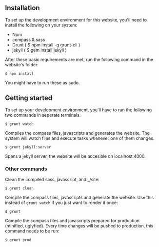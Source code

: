 ## Installation
To set up the development environment for this website, you'll need to install the following on your system:

- Npm
- compass & sass
- Grunt ( $ npm install -g grunt-cli )
- jekyll ( $ gem install jekyll )


After these basic requirements are met, run the following command in the website's folder:
```
$ npm install
```

You might have to run these as sudo.

## Getting started
To set up your development environment, you'll have to run the following two commands in seperate terminals.

```
$ grunt watch
```
Compiles the compass files, javascripts and generates the website.
The system will watch files and execute tasks whenever one of them changes.

```
$ grunt jekyll:server
```
Spans a jekyll server, the website will be accesible on localhost:4000.

### Other commands
Clean the compiled sass, javascript, and _/site:
```
$ grunt clean
```

Compile the compass files, javascripts and generate the website. Use this instead of ```grunt watch``` if you just want to render it once:
```
$ grunt
```

Compile the compass files and javascripts prepared for production (minified, uglyfied). Every time changes will be pushed to production, this command needs to be run:
```
$ grunt prod
```